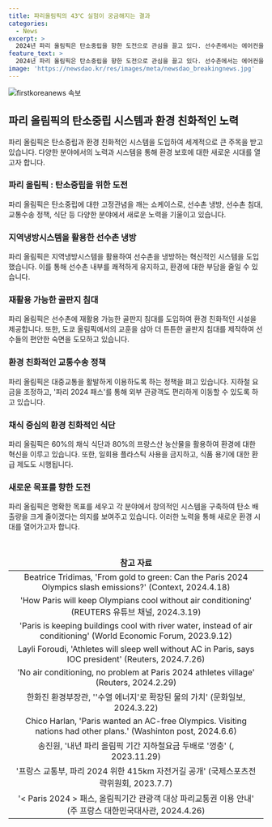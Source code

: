 ```yaml
---
title: 파리올림픽의 43℃ 실험이 궁금해지는 결과
categories:
  - News
excerpt: >
  2024년 파리 올림픽은 탄소중립을 향한 도전으로 관심을 끌고 있다. 선수촌에서는 에어컨을 사용하지 않고 물을 활용하여 냉방하며, 침대는 골판지로 만들어 재활용하고 있다. 또한, 지하철 요금은 두 배 인상되지만, 파리 2024 패스를 통해 무제한으로 이용할 수 있고, 식단은 채식 중심으로 구성되어 탄소 배출을 줄이는 등의 환경 친화적인 노력이 이뤄지고 있다. 이러한 시도는 탄소중립에 대한 관념을 바꾸며 새로운 지속가능한 방식을 모색하는 쇼케이스가 될 전망이다.
feature_text: >
  2024년 파리 올림픽은 탄소중립을 향한 도전으로 관심을 끌고 있다. 선수촌에서는 에어컨을 사용하지 않고 물을 활용하여 냉방하며, 침대는 골판지로 만들어 재활용하고 있다. 또한, 지하철 요금은 두 배 인상되지만, 파리 2024 패스를 통해 무제한으로 이용할 수 있고, 식단은 채식 중심으로 구성되어 탄소 배출을 줄이는 등의 환경 친화적인 노력이 이뤄지고 있다. 이러한 시도는 탄소중립에 대한 관념을 바꾸며 새로운 지속가능한 방식을 모색하는 쇼케이스가 될 전망이다.
image: 'https://newsdao.kr/res/images/meta/newsdao_breakingnews.jpg'
---
```


<p><img src="https://newsdao.kr/res/images/meta/newsdao_breakingnews.jpg" alt="firstkoreanews 속보" /></p>

<h2 data-ke-size="size26">파리 올림픽의 탄소중립 시스템과 환경 친화적인 노력</h2>

<p data-ke-size="size16">파리 올림픽은 탄소중립과 환경 친화적인 시스템을 도입하여 세계적으로 큰 주목을 받고 있습니다. 다양한 분야에서의 노력과 시스템을 통해 환경 보호에 대한 새로운 시대를 열고자 합니다.</p>

<h3><b>파리 올림픽 : 탄소중립을 위한 도전</b></h3>

<p data-ke-size="size16">파리 올림픽은 탄소중립에 대한 고정관념을 깨는 쇼케이스로, 선수촌 냉방, 선수촌 침대, 교통수송 정책, 식단 등 다양한 분야에서 새로운 노력을 기울이고 있습니다.</p>

<h3><b>지역냉방시스템을 활용한 선수촌 냉방</b></h3>

<p data-ke-size="size16">파리 올림픽은 지역냉방시스템을 활용하여 선수촌을 냉방하는 혁신적인 시스템을 도입했습니다. 이를 통해 선수촌 내부를 쾌적하게 유지하고, 환경에 대한 부담을 줄일 수 있습니다.</p>

<h3><b>재활용 가능한 골판지 침대</b></h3>

<p data-ke-size="size16">파리 올림픽은 선수촌에 재활용 가능한 골판지 침대를 도입하여 환경 친화적인 시설을 제공합니다. 또한, 도쿄 올림픽에서의 교훈을 삼아 더 튼튼한 골판지 침대를 제작하여 선수들의 편안한 숙면을 도모하고 있습니다.</p>

<h3><b>환경 친화적인 교통수송 정책</b></h3>

<p data-ke-size="size16">파리 올림픽은 대중교통을 활발하게 이용하도록 하는 정책을 펴고 있습니다. 지하철 요금을 조정하고, '파리 2024 패스'를 통해 외부 관광객도 편리하게 이동할 수 있도록 하고 있습니다.</p>

<h3><b>채식 중심의 환경 친화적인 식단</b></h3>

<p data-ke-size="size16">파리 올림픽은 60%의 채식 식단과 80%의 프랑스산 농산물을 활용하여 환경에 대한 혁신을 이루고 있습니다. 또한, 일회용 플라스틱 사용을 금지하고, 식품 용기에 대한 환급 제도도 시행됩니다.</p>

<h3><b>새로운 목표를 향한 도전</b></h3>

<p data-ke-size="size16">파리 올림픽은 명확한 목표를 세우고 각 분야에서 창의적인 시스템을 구축하여 탄소 배출량을 크게 줄이겠다는 의지를 보여주고 있습니다. 이러한 노력을 통해 새로운 환경 시대를 열어가고자 합니다.</p>

<p data-ke-size="size16">&nbsp;</p>

<table>
    <thead>
        <tr>
            <td style="text-align: center; height: 17px;"><b>참고 자료</b></td>
        </tr>
    </thead>
    <tbody>
        <tr>
            <td style="text-align: center; height: 17px;">Beatrice Tridimas, 'From gold to green: Can the Paris 2024 Olympics slash emissions?' (Context, 2024.4.18)</td>
        </tr>
        <tr>
            <td style="text-align: center; height: 17px;">'How Paris will keep Olympians cool without air conditioning' (REUTERS 유튜브 채널, 2024.3.19)</td>
        </tr>
        <tr>
            <td style="text-align: center; height: 17px;">'Paris is keeping buildings cool with river water, instead of air conditioning' (World Economic Forum, 2023.9.12)</td>
        </tr>
        <tr>
            <td style="text-align: center; height: 17px;">Layli Foroudi, 'Athletes will sleep well without AC in Paris, says IOC president' (Reuters, 2024.7.26)</td>
        </tr>
        <tr>
            <td style="text-align: center; height: 17px;">'No air conditioning, no problem at Paris 2024 athletes village' (Reuters, 2024.2.29)</td>
        </tr>
        <tr>
            <td style="text-align: center; height: 17px;">한화진 환경부장관, ''수열 에너지'로 확장된 물의 가치' (문화일보, 2024.3.22)</td>
        </tr>
        <tr>
            <td style="text-align: center; height: 17px;">Chico Harlan, 'Paris wanted an AC-free Olympics. Visiting nations had other plans.' (Washinton post, 2024.6.6)</td>
        </tr>
        <tr>
            <td style="text-align: center; height: 17px;">송진원, '내년 파리 올림픽 기간 지하철요금 두배로 '껑충' (, 2023.11.29)</td>
        </tr>
        <tr>
            <td style="text-align: center; height: 17px;">'프랑스 교통부, 파리 2024 위한 415km 자전거길 공개' (국제스포츠전략위원회, 2023.7.7)</td>
        </tr>
        <tr>
            <td style="text-align: center; height: 17px;">'< Paris 2024 > 패스, 올림픽기간 관광객 대상 파리교통권 이용 안내' (주 프랑스 대한민국대사관, 2024.4.26)</td>
        </tr>
    </tbody>
</table>

